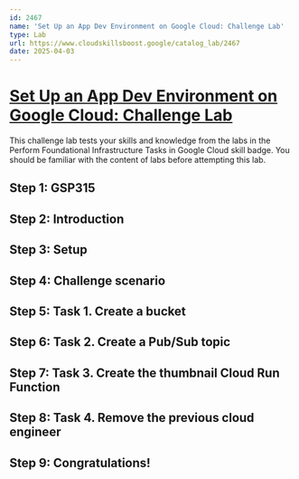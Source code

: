 ```yaml
---
id: 2467
name: 'Set Up an App Dev Environment on Google Cloud: Challenge Lab'
type: Lab
url: https://www.cloudskillsboost.google/catalog_lab/2467
date: 2025-04-03
---
```


# [Set Up an App Dev Environment on Google Cloud: Challenge Lab](https://www.cloudskillsboost.google/catalog_lab/2467)

This challenge lab tests your skills and knowledge from the labs in the Perform Foundational Infrastructure Tasks in Google Cloud skill badge.  You should be familiar with the content of labs before attempting this lab.

## Step 1: GSP315

## Step 2: Introduction

## Step 3: Setup

## Step 4: Challenge scenario

## Step 5: Task 1. Create a bucket

## Step 6: Task 2. Create a Pub/Sub topic

## Step 7: Task 3. Create the thumbnail Cloud Run Function

## Step 8: Task 4. Remove the previous cloud engineer

## Step 9: Congratulations!
